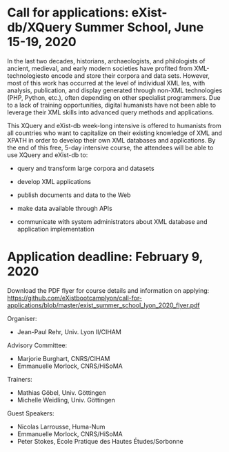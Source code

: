 # Call for applications: eXist-db/XQuery Summer School, June 15-19, 2020

In the last two decades, historians, archaeologists, and philologists of ancient, medieval, and early modern societies have profited from XML-technologiesto encode and store their corpora and data sets. However, most of this work has occurred at the level of individual XML  les, with analysis, publication, and display generated through non-XML technologies (PHP, Python, etc.), often depending on other specialist programmers. Due to a lack of training opportunities, digital humanists have not been able to leverage their XML skills into advanced query methods and applications.

This XQuery and eXist-db week-long intensive is offered to humanists from all countries who want to capitalize on their existing knowledge of XML and XPATH in order to develop their own XML databases and applications. By the end of this free, 5-day intensive course, the attendees will be able to use XQuery and eXist-db to:

* query and transform large corpora and datasets

* develop XML applications

* publish documents and data to the Web

* make data available through APIs

* communicate with system administrators about XML database and application implementation

# Application deadline: February 9, 2020

Download the PDF flyer for course details and information on applying: https://github.com/eXistbootcamplyon/call-for-applications/blob/master/exist_summer_school_lyon_2020_flyer.pdf


Organiser: 
* Jean-Paul Rehr, Univ. Lyon II/CIHAM

Advisory Committee: 
* Marjorie Burghart, CNRS/CIHAM
* Emmanuelle Morlock, CNRS/HiSoMA

Trainers:
* Mathias Göbel, Univ. Göttingen
* Michelle Weidling, Univ. Göttingen

Guest Speakers:
* Nicolas Larrousse, Huma-Num
* Emmanuelle Morlock, CNRS/HiSoMA
* Peter Stokes, École Pratique des Hautes Études/Sorbonne



